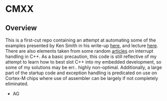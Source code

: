 # CMXX

## Overview

This is a first-cut repo containing an attempt at automating some of the examples presented by Ken Smith in his write-up [here](https://yogiken.files.wordpress.com/2010/02/c-register-access.pdf), and lecture [here](https://www.youtube.com/watch?v=lrrQaa_-hzU). There are also elements taken from some random [articles](https://www.embedded.com/design/prototyping-and-development/4023817/Interrupts-in-C-) on interrupt handling in C++. As a basic precaution, this code is still reflective of my attempt to learn how to best slot C++ into my embedded development, so some of my solutions may be err.. highly non-optimal. Additionally, a large part of the startup code and exception handling is predicated on use on Cortex-M chips where use of assembler can be largely if not completely eliminated.

- AG 